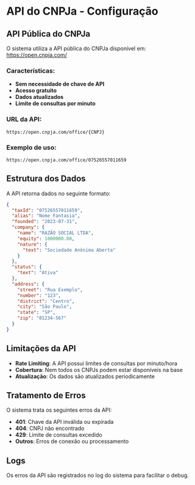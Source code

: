 # API do CNPJa - Configuração

## API Pública do CNPJa

O sistema utiliza a API pública do CNPJa disponível em: https://open.cnpja.com/

### Características:
- **Sem necessidade de chave de API**
- **Acesso gratuito**
- **Dados atualizados**
- **Limite de consultas por minuto**

### URL da API:
```
https://open.cnpja.com/office/{CNPJ}
```

### Exemplo de uso:
```
https://open.cnpja.com/office/07526557011659
```

## Estrutura dos Dados

A API retorna dados no seguinte formato:

```json
{
  "taxId": "07526557011659",
  "alias": "Nome Fantasia",
  "founded": "2023-07-31",
  "company": {
    "name": "RAZÃO SOCIAL LTDA",
    "equity": 1000000.00,
    "nature": {
      "text": "Sociedade Anônima Aberta"
    }
  },
  "status": {
    "text": "Ativa"
  },
  "address": {
    "street": "Rua Exemplo",
    "number": "123",
    "district": "Centro",
    "city": "São Paulo",
    "state": "SP",
    "zip": "01234-567"
  }
}
```

## Limitações da API

- **Rate Limiting**: A API possui limites de consultas por minuto/hora
- **Cobertura**: Nem todos os CNPJs podem estar disponíveis na base
- **Atualização**: Os dados são atualizados periodicamente

## Tratamento de Erros

O sistema trata os seguintes erros da API:

- **401**: Chave da API inválida ou expirada
- **404**: CNPJ não encontrado
- **429**: Limite de consultas excedido
- **Outros**: Erros de conexão ou processamento

## Logs

Os erros da API são registrados no log do sistema para facilitar o debug. 